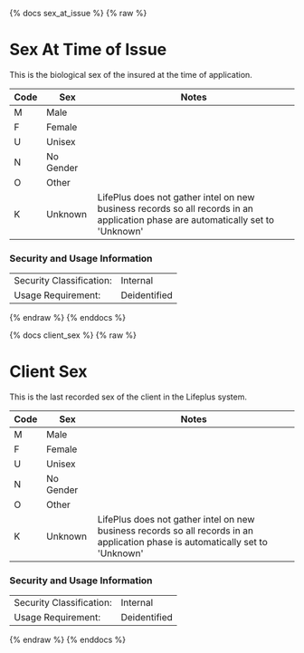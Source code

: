 {% docs sex_at_issue %}
{% raw %}

<a name="sex_at_issue"></a>
# Sex At Time of Issue

This is the biological sex of the insured at the time of application.
                                            
| Code |     Sex     | Notes |
| ---- | ----------- | ----- |
|  M   |  Male       |       |
|  F   |  Female     |       |
|  U   |  Unisex     |       |
|  N   |  No Gender  |       |
|  O   |  Other      |       |
|  K   |  Unknown    | LifePlus does not gather intel on new business records so all records in an application phase are automatically set to 'Unknown' |

### Security and Usage Information
|     |     |
| --- | --- |
| Security Classification: | Internal |
| Usage Requirement:       | Deidentified |

{% endraw %}
{% enddocs %}

{% docs client_sex %}
{% raw %}

<a name="client_sex"></a>
# Client Sex

This is the last recorded sex of the client in the Lifeplus system.
                                            
| Code |     Sex     | Notes |
| ---- | ----------- | ----- |
|  M   |  Male       |       |
|  F   |  Female     |       |
|  U   |  Unisex     |       |
|  N   |  No Gender  |       |
|  O   |  Other      |       |
|  K   |  Unknown    | LifePlus does not gather intel on new business records so all records in an application phase is automatically set to 'Unknown' |

### Security and Usage Information
|     |     |
| --- | --- |
| Security Classification: | Internal |
| Usage Requirement:       | Deidentified |

{% endraw %}
{% enddocs %}